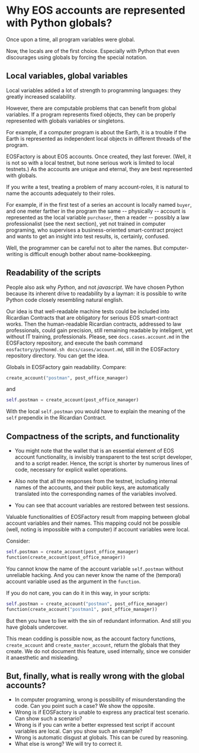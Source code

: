 # Why EOS accounts are represented with Python globals?

Once upon a time, all program variables were global.

Now, the locals are of the first choice. Especially with Python that even discourages using globals by forcing the special notation.

## Local variables, global variables

Local variables added a lot of strength to programming languages: they greatly increased scalability. 

However, there are computable problems that can benefit from global variables. If a program represents fixed objects, they can be properly represented with globals variables or singletons.

For example, if a computer program is about the Earth, it is a trouble if the Earth is represented as independent local objects in different threads of the program.

EOSFactory is about EOS accounts. Once created, they last forever. (Well, it is not so with a local testnet, but none serious work is limited to local testnets.) As the accounts are unique and eternal, they are best represented with globals.

If you write a test, treating a problem of many account-roles, it is natural to name the accounts adequately to their roles.

For example, if in the first test of a series an account is locally named `buyer`, and one meter farther in the program the same -- physically -- account is represented as the local variable `purchaser`, then a reader -- possibly a law professionalist (see the next section), yet not trained in computer programing, who supervises a business-oriented smart-contract project and wants to get an insight into test results, is, certainly, confused.

Well, the programmer can be careful not to alter the names. But computer-writing is difficult enough bother about name-bookkeeping.

## Readability of the scripts

People also ask why *Python*, and not *javascript*. We have chosen Python because its inherent drive to readability by a layman: it is possible to write Python code closely resembling natural english. 

Our idea is that well-readable machine tests could be included into Ricardian Contracts that are obligatory for serious EOS smart-contract works. Then the human-readable Ricardian contracts, addressed to law professionals, could gain precision, still remaining readable by inteligent, yet without IT training, professionals. Please, see `docs.cases.account.md` in the EOSFactory repository, and execute the bash command `eosfactory/pythonmd.sh docs/cases/account.md`, still in the EOSFactory repository directory. You can get the idea.

Globals in EOSFactory gain readability. Compare:

```python
create_account("postman", post_office_manager)
```
and

```python
self.postman = create_account(post_office_manager)
```

With the local `self.postman` you would have to explain the meaning of the `self` prependix in the Ricardian Contract.

## Compactness of the scripts, and functionality

* You might note that the wallet that is an essential element of EOS account functionality, is invisibly transparent to the test script developer, and to a script reader. Hence, the script is shorter by numerous lines of code, necessary for explicit wallet operations. 

* Also note that all the responses from the testnet, including internal names of the accounts, and their public keys, are automatically translated into the corresponding names of the variables involved.

* You can see that account variables are restored between test sessions.


Valuable functionalities of EOSFactory result from mapping between global account variables and their names. This mapping could not be possible (well, noting is impossible with a computer) if account variables were local.

Consider:

```python
self.postman = create_account(post_office_manager)
function(create_account(post_office_manager))
```

You cannot know the name of the account variable `self.postman` without unreliable hacking. And you can never know the name of the (temporal) account variable used as the argument in the `function`.

If you do not care, you can do it in this way, in your scripts:

```python
self.postman = create_account("postman", post_office_manager)
function(create_account("postman1", post_office_manager))
```
But then you have to live with the sin of redundant information. And still you have globals undercover.

This mean codding is possible now, as the account factory functions, `create_account` and `create_master_account`, return the globals that they create. We do not document this feature, used internally, since we consider it anaesthetic and misleading.

## But, finally, what is really wrong with the global accounts?

* In computer programing, wrong is possibility of misunderstanding the code. Can you point such a case? We show the opposite.
* Wrong is if EOSFactory is unable to express any practical test scenario. Can show such a scenario?
* Wrong is if you can write a better expressed test script if account variables are local. Can you show such an example?
* Wrong is automatic disgust at globals. This can be cured by reasoning.
* What else is wrong? We will try to correct it.


